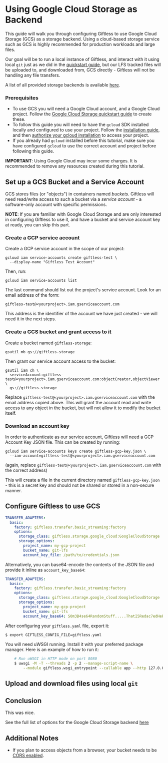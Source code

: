 Using Google Cloud Storage as Backend
=====================================
This guide will walk you through configuring Giftless to use Google Cloud Storage (GCS) as a storage backend. Using a 
cloud-based storage service such as GCS is highly recommended for production workloads and large files. 

Our goal will be to run a local instance of Giftless, and interact with it using local `git` just as we did in the
[quickstart guide](quickstart.md), but our LFS tracked files will be uploaded to, and downloaded from, GCS directly - 
Giftless will not be handling any file transfers.

A list of all provided storage backends is available [here](storage-backends.md). 

### Prerequisites

* To use GCS you will need a Google Cloud account, and a Google Cloud project.
Follow the [Google Cloud Storage quickstart guide](https://cloud.google.com/storage/docs/quickstart-console) to create
these.
* To follow this guide you will need to have the `gcloud` SDK installed locally and configured to use your project. 
Follow the [installation guide](https://cloud.google.com/sdk/docs/install), and then [authorize your gcloud 
  installation](https://cloud.google.com/sdk/docs/authorizing) to access your project.
* If you already had `gcloud` installed before this tutorial, make sure you have configured `gcloud` to 
use the correct account and project before following this guide. 

**IMPORTANT**: Using Google Cloud may incur some charges. It is recommended to remove any resources created during
this tutorial. 

## Set up a GCS Bucket and a Service Account
GCS stores files (or "objects") in containers named *buckets*. Giftless will need read/write access to such a bucket via
a *service account* - a software-only account with specific permissions. 

**NOTE**: If you are familiar with Google Cloud Storage and are only interested in configuring Giftless to use it, and
have a bucket and service account key at ready, you can skip this part. 

### Create a GCP service account
Create a GCP service account in the scope of our project:

```shell
gcloud iam service-accounts create giftless-test \
  --display-name "Giftless Test Account"
```
Then, run:
```shell
gcloud iam service-accounts list 
```

The last command should list out the project's service account. Look for an email address 
of the form:

    giftless-test@<yourproject>.iam.gserviceaccount.com 

This address is the identifier of the account we have just created - we will need it in the next steps. 

### Create a GCS bucket and grant access to it
Create a bucket named `giftless-storage`:

```shell
gsutil mb gs://giftless-storage 
```

Then grant our service account access to the bucket:

```shell
gsutil iam ch \
  serviceAccount:giftless-test@<yourproject>.iam.gserviceaccount.com:objectCreator,objectViewer \
  gs://giftless-storage
```

Replace `giftless-test@<yourproject>.iam.gserviceaccount.com` with the email address copied above. This will grant 
the account read and write access to any object in the bucket, but will not allow it to modify the bucket itself. 

### Download an account key
In order to authenticate as our service account, Giftless will need a GCP Account Key JSON file. This can be created
by running:

```shell
gcloud iam service-accounts keys create giftless-gcp-key.json \
  --iam-account=giftless-test@<yourproject>.iam.gserviceaccount.com
```

(again, replace `giftless-test@<yourproject>.iam.gserviceaccount.com` with the correct address)

This will create a file in the current directory named `giftless-gcp-key.json` - this is a secret key and should not be
shared or stored in a non-secure manner.  

## Configure Giftless to use GCS

```yaml
TRANSFER_ADAPTERS:
  basic:
    factory: giftless.transfer.basic_streaming:factory
    options:
      storage_class: giftless.storage.google_cloud:GoogleCloudStorage
      storage_options:
        project_name: my-gcp-project
        bucket_name: git-lfs
        account_key_file: /path/to/credentials.json
```

Alternatively, you can base64-encode the contents of the JSON file and provide
it inline as `account_key_base64`: 

```yaml
TRANSFER_ADAPTERS:
  basic:
    factory: giftless.transfer.basic_streaming:factory
    options:
      storage_class: giftless.storage.google_cloud:GoogleCloudStorage
      storage_options:
        project_name: my-gcp-project
        bucket_name: git-lfs
        account_key_base64: S0m3B4se64RandomStuff.....ThatI5Redac7edHeReF0rRead4b1lity==
```

After configuring your `giftless.yaml` file, export it:

```bash
$ export GIFTLESS_CONFIG_FILE=giftless.yaml
```

You will need uWSGI running. Install it with your preferred package manager.
Here is an example of how to run it:
    
```bash
    # Run uWSGI in HTTP mode on port 8080
    $ uwsgi -M -T --threads 2 -p 2 --manage-script-name \
        --module giftless.wsgi_entrypoint --callable app --http 127.0.0.1:8080
```

## Upload and download files using local `git`

## Conclusion
This was nice. 

See the full list of options for the Google Cloud Storage backend [here](storage-backends.md#google-cloud-storage)

## Additional Notes

* If you plan to access objects from a browser, your bucket needs to be 
  [CORS enabled](https://cloud.google.com/storage/docs/configuring-cors).

